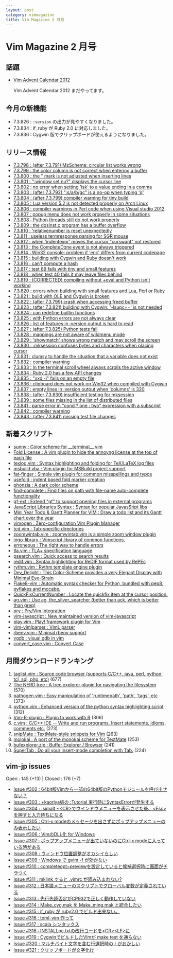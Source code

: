 ```yaml
---
layout: post
category: vimmagazine
title: Vim Magazine 2 月号
---
```


# Vim Magazine 2 月号

## 話題

- [Vim Advent Calendar 2012](http://atnd.org/events/33746)

  Vim Advent Calendar 2012 まだやってます。


## 今月の新機能

- 7.3.826 : `:version` の出力が見やすくなりました。
- 7.3.834 : if\_ruby が Ruby 2.0 に対応しました。
- 7.3.836 : Cygwin 版でクリップボードが使えるようになりました。

## リリース情報

- [7.3.798 : (after 7.3.791) MzScheme: circular list works wrong](http://code.google.com/p/vim/source/detail?r=cdaa688e3dddc442c1d39780b6ac0b5ac98c253e)
- [7.3.799 : the color column is not correct when entering a buffer](http://code.google.com/p/vim/source/detail?r=5e9730de25e9b4fc2abe14b8d6b0968a9e59983a)
- [7.3.800 : the " mark is not adjusted when inserting lines](http://code.google.com/p/vim/source/detail?r=c0cc0e0620dd935956a472e5b23369d1d78f5fb9)
- [7.3.801 : ":window set nu?" displays the cursor line](http://code.google.com/p/vim/source/detail?r=48b54c590dc83b705f2e19f9aea1e9a69fe09720)
- [7.3.802 : no error when setting 'isk' to a value ending in a comma](http://code.google.com/p/vim/source/detail?r=cd5145d2408bb52217417af654f5664af269e19e)
- [7.3.803 : (after 7.3.792) ":s/a/b/gc" is a no-op when typing 'q'](http://code.google.com/p/vim/source/detail?r=77fa4dee43fcd1c0bacad9dc85b3deb39e0ba487)
- [7.3.804 : (after 7.3.799) compiler warning for tiny build](http://code.google.com/p/vim/source/detail?r=2eb4b9ed2d42312eff32e845336aab748f7fe311)
- [7.3.805 : Lua version 5.2 is not detected properly on Arch Linux](http://code.google.com/p/vim/source/detail?r=dc30c01f995623e65ee6651a46b12ff062df8860)
- [7.3.806 : compiler warnings in Perl code when using Visual studio 2012](http://code.google.com/p/vim/source/detail?r=f7e3f87ac9928df0079741258a3c6034ecc48806)
- [7.3.807 : popup menu does not work properly in some situations](http://code.google.com/p/vim/source/detail?r=1efc30385c417bb413f5199253edca2795f9da0e)
- [7.3.808 : Python threads still do not work properly](http://code.google.com/p/vim/source/detail?r=3b2a771abb39f670269b0ee9c4041bf02c2d5b84)
- [7.3.809 : the dosinst.c program has a buffer overflow](http://code.google.com/p/vim/source/detail?r=918d7df425afb77261428968ae646efb95b15224)
- [7.3.810 : 'relativenumber is reset unexpectedly](http://code.google.com/p/vim/source/detail?r=8904ccd5ee85ff326a05530c02cc90e1260f768a)
- [7.3.811 : useless termresponse parsing for SGR mouse](http://code.google.com/p/vim/source/detail?r=ad21448af931b3923d9b76e4efdcf0e966c9d199)
- [7.3.812 : when 'indentexpr' moves the cursor "curswant" not restored](http://code.google.com/p/vim/source/detail?r=4584e59860b8db6fc5870f0b8f0425f540ea90a7)
- [7.3.813 : the CompleteDone event is not always triggered](http://code.google.com/p/vim/source/detail?r=4e6e012af15028dde0f55bd9bc676bbb14e481ff)
- [7.3.814 : Win32 console: problem if 'enc' differs from current codepage](http://code.google.com/p/vim/source/detail?r=d5b1d6177b374bbecfbd5c75fbce28e148eeecea)
- [7.3.815 : building with Cygwin and Ruby doesn't work](http://code.google.com/p/vim/source/detail?r=448a6e7cf32e14a4adcbc4066743e2f058f7e1c0)
- [7.3.816 : can't compute a hash](http://code.google.com/p/vim/source/detail?r=2b340e5c5baaf66015f3367208d9bf22ce1dfc8e)
- [7.3.817 : test 89 fails with tiny and small features](http://code.google.com/p/vim/source/detail?r=01fa9313d4b560997234b94b2408e6bf64808afc)
- [7.3.818 : when test 40 fails it may leave files behind](http://code.google.com/p/vim/source/detail?r=ad7b6062a7f4041b736d45c5f045671d60eb782f)
- [7.3.819 : (CORRECTED) compiling without +eval and Python isn't working](http://code.google.com/p/vim/source/detail?r=36fd800b8c6c527c75bfe285d0ed0c3bc1cf45f7)
- [7.3.820 : errors when building with small features and Lua, Perl or Ruby](http://code.google.com/p/vim/source/detail?r=688da4d486a019afa3565ffc553af6ee1a4e67d8)
- [7.3.821 : build with OLE and Cygwin is broken](http://code.google.com/p/vim/source/detail?r=4936ee89b4bcfaa33f74114bd07f20af382af14d)
- [7.3.822 : (after 7.3.799) crash when accessing freed buffer](http://code.google.com/p/vim/source/detail?r=2f7883063b19039840a4a73fa227f6f42b9e3281)
- [7.3.823 : (after 7.3.821) building with Cygwin: '-lsupc++' is not needed](http://code.google.com/p/vim/source/detail?r=db401e5e4c5d868b7848486c84521f047dc04b01)
- [7.3.824 : can redefine builtin functions](http://code.google.com/p/vim/source/detail?r=f5ef9b9c18cd9345eca783fb0c6d4ed50e215cb8)
- [7.3.825 : with Python errors are not always clear](http://code.google.com/p/vim/source/detail?r=6b1f3fc893cdb6d0a4fff5997cc8ff083940e727)
- [7.3.826 : list of features in :version output is hard to read](http://code.google.com/p/vim/source/detail?r=646cb6b6ff2372c26cb9dc9ef1a0f8d562204950)
- [7.3.827 : (after 7.3.825) Python tests fail](http://code.google.com/p/vim/source/detail?r=5e17a12a3b1438a7ce044db02d9916ef36e404a9)
- [7.3.828 : mappings are not aware of wildmenu mode](http://code.google.com/p/vim/source/detail?r=13170a796134824375a42e77af4ff012ceed2b5a)
- [7.3.829 : 'showmatch' shows wrong match and may scroll the screen](http://code.google.com/p/vim/source/detail?r=7728d626ae038dedbf3347508238ef3ab4216a9e)
- [7.3.830 : :mksession confuses bytes and characters when placing cursor](http://code.google.com/p/vim/source/detail?r=454d35a4339251adf125de78a8a98d99105533eb)
- [7.3.831 : clumsy to handle the situation that a variable does not exist](http://code.google.com/p/vim/source/detail?r=cb185366f5c84852a7221ed6d9b274a7239ad06d)
- [7.3.832 : compiler warning](http://code.google.com/p/vim/source/detail?r=670e576a58d19c2033877d26b4338873d8a7db12)
- [7.3.833 : In the terminal scroll wheel always scrolls the active window](http://code.google.com/p/vim/source/detail?r=b971097606032c6fceb961fd559121d5bd74a260)
- [7.3.834 : Ruby 2.0 has a few API changes](http://code.google.com/p/vim/source/detail?r=3ac9d7d8274e669d10178c4d95eac55080ee0ea5)
- [7.3.835 : "xxd -i" fails on an empty file](http://code.google.com/p/vim/source/detail?r=d356b5ce84ceac41b036136807ebe887208fb6f0)
- [7.3.836 : clipboard does not work on Win32 when compiled with Cygwin](http://code.google.com/p/vim/source/detail?r=ff193256398a81a520b44c67d661eee36c64ee95)
- [7.3.837 : empty lines in :version output when 'columns' is 320](http://code.google.com/p/vim/source/detail?r=14698f63de8db5b034939aa66b7076ab76bcd529)
- [7.3.838 : (after 7.3.830) insufficient testing for mksession](http://code.google.com/p/vim/source/detail?r=1c819b05529cbbc39982513271499e0217382124)
- [7.3.839 : some files missing in the list of distributed files](http://code.google.com/p/vim/source/detail?r=2030aca407edf6c865114f459bf2d5d79adea390)
- [7.3.841 : parse error in "cond ? one : two" expression with a subscript](http://code.google.com/p/vim/source/detail?r=b40e6a47ee53789e91b57c04d9ee7328fa9237d5)
- [7.3.842 : compiler warning](http://code.google.com/p/vim/source/detail?r=78321dcaa8e263cdf408f7880530b7aea7401a49)
- [7.3.843 : (after 7.3.841) missing test file changes](http://code.google.com/p/vim/source/detail?r=f4960ddda07ce46a098d9106ac1b22fd0f6d0f0a)

## 新着スクリプト

- [sunny : Color scheme for \_\_terminal\_\_ vim](http://www.vim.org/scripts/script.php?script_id=4419)
- [Fold License : A vim plugin to hide the annoyng license at the top of each file](http://www.vim.org/scripts/script.php?script_id=4420)
- [texlog.vim : Syntax highlighting and folding for TeX/LaTeX log files](http://www.vim.org/scripts/script.php?script_id=4421)
- [msbuild.vba : Vim plugin for MSBuild project support](http://www.vim.org/scripts/script.php?script_id=4422)
- [fat-finger : Simple vim plugin for common misspellings and typos](http://www.vim.org/scripts/script.php?script_id=4423)
- [usefold : indent based fold marker creation](http://www.vim.org/scripts/script.php?script_id=4424)
- [phonzia : A dark color scheme](http://www.vim.org/scripts/script.php?script_id=4425)
- [find-complete : Find files on path with file-name auto-complete functionality](http://www.vim.org/scripts/script.php?script_id=4426)
- [gf-ext : Extend "gf" to support opening files in external programs](http://www.vim.org/scripts/script.php?script_id=4427)
- [JavaScript Libraries Syntax : Syntax for popular JavasSript libs](http://www.vim.org/scripts/script.php?script_id=4428)
- [ Mini Year Todo & Gantt Planner for VIM  : Draw a todo list and its Gantt chart over the year ](http://www.vim.org/scripts/script.php?script_id=4429)
- [vimogen : Zero-configuration Vim Plugin Manager](http://www.vim.org/scripts/script.php?script_id=4430)
- [tcd.vim : Tab-specific directories](http://www.vim.org/scripts/script.php?script_id=4431)
- [zoomwintab.vim : zoomwintab.vim is a simple zoom window plugin](http://www.vim.org/scripts/script.php?script_id=4432)
- [ingo-library : Vimscript library of common functions.](http://www.vim.org/scripts/script.php?script_id=4433)
- [erroneous : The right way to handle errors](http://www.vim.org/scripts/script.php?script_id=4434)
- [tla.vim : TLA+ specification language](http://www.vim.org/scripts/script.php?script_id=4435)
- [psearch.vim : Quick access to search results](http://www.vim.org/scripts/script.php?script_id=4436)
- [redif.vim : Syntax highlighting for ReDIF format used by RePEc](http://www.vim.org/scripts/script.php?script_id=4437)
- [rythm.vim : Rythm template engine plugin](http://www.vim.org/scripts/script.php?script_id=4438)
- [Dev\_Delight : This Color-Scheme provides a very Elegant Display with Minimal Eye-Strain](http://www.vim.org/scripts/script.php?script_id=4439)
- [Flake8-vim : Automatic syntax checker for Python, bundled with pep8, pyflakes and mccabe.](http://www.vim.org/scripts/script.php?script_id=4440)
- [QuickFixCurrentNumber : Locate the quickfix item at the cursor position.](http://www.vim.org/scripts/script.php?script_id=4449)
- [ag.vim : Use ag, the\_silver\_searcher (better than ack, which is better than grep)](http://www.vim.org/scripts/script.php?script_id=4450)
- [pry : Pry/Vim Integration](http://www.vim.org/scripts/script.php?script_id=4451)
- [vim-javascript : New maintained version of vim-javascript](http://www.vim.org/scripts/script.php?script_id=4452)
- [play.vim : Play! framework plugin for Vim](http://www.vim.org/scripts/script.php?script_id=4453)
- [vim-vimlparser : VimL parser](http://www.vim.org/scripts/script.php?script_id=4454)
- [rbenv.vim : Minimal rbenv support](http://www.vim.org/scripts/script.php?script_id=4455)
- [vgdb : visual gdb in vim](http://www.vim.org/scripts/script.php?script_id=4456)
- [convert\_case.vim : Convert Case ](http://www.vim.org/scripts/script.php?script_id=4457)

## 月間ダウンロードランキング

1. [taglist.vim : Source code browser (supports C/C++, java, perl, python, tcl, sql, php, etc)](http://www.vim.org/scripts/script.php?script_id=273) (677)
2. [The NERD tree : A tree explorer plugin for navigating the filesystem](http://www.vim.org/scripts/script.php?script_id=1658) (570)
3. [pathogen.vim : Easy manipulation of 'runtimepath', 'path', 'tags', etc](http://www.vim.org/scripts/script.php?script_id=2332) (373)
4. [python.vim : Enhanced version of the python syntax highlighting script](http://www.vim.org/scripts/script.php?script_id=790) (312)
5. [Vim-R-plugin : Plugin to work with R](http://www.vim.org/scripts/script.php?script_id=2628) (306)
6. [c.vim : C/C++ IDE --  Write and run programs. Insert statements, idioms, comments etc.](http://www.vim.org/scripts/script.php?script_id=213) (273)
7. [snipMate : TextMate-style snippets for Vim](http://www.vim.org/scripts/script.php?script_id=2540) (263)
8. [molokai : A port of the monokai scheme for TextMate](http://www.vim.org/scripts/script.php?script_id=2340) (253)
9. [bufexplorer.zip : Buffer Explorer / Browser](http://www.vim.org/scripts/script.php?script_id=42) (241)
10. [SuperTab : Do all your insert-mode completion with Tab.](http://www.vim.org/scripts/script.php?script_id=1643) (224)

## vim-jp issues

Open : 145 (+13) | Closed : 176 (+7)

- [Issue #302 : 64bit版Vimから一部の64bit版のPythonモジュールを呼び出せない？](https://github.com/vim-jp/issues/issues/302)
- [Issue #303 : +kaoriya版の :Tutorial 実行時にSyntaxErrorが発生する](https://github.com/vim-jp/issues/issues/303)
- [Issue #304 : :simalt ~\<CR>でウインドウメニューを表示させた後、\<Esc>を押すと入力待ちになる](https://github.com/vim-jp/issues/issues/304)
- [Issue #305 : Ctrl-x modeのメッセージを出さずにポップアップメニューのみ表示したい](https://github.com/vim-jp/issues/issues/305)
- [Issue #306 : VimのDLL化 for Windows](https://github.com/vim-jp/issues/issues/306)
- [Issue #307 : ポップアップメニューが出ていないのにCtrl-x modeに入っている時がある](https://github.com/vim-jp/issues/issues/307)
- [Issue #308 : ウィンドウ位置調整がオカシイらしい](https://github.com/vim-jp/issues/issues/308)
- [Issue #309 : Windows で gvim -f が効かない](https://github.com/vim-jp/issues/issues/309)
- [Issue #310 : completeopt=previewを設定していると候補選択時に画面がチラつく](https://github.com/vim-jp/issues/issues/310)
- [Issue #311 : mklink すると .vimrc が読み込まれない?](https://github.com/vim-jp/issues/issues/311)
- [Issue #312 : 日本語メニューのスクリプトでグローバル変数が定義されている](https://github.com/vim-jp/issues/issues/312)
- [Issue #313 : 先行先読否定がCP932で正しく動作していない](https://github.com/vim-jp/issues/issues/313)
- [Issue #314 : Make\_cyg.mak を Make\_ming.mak と統合したい](https://github.com/vim-jp/issues/issues/314)
- [Issue #315 : if\_ruby が ruby2.0 でビルド出来ない。](https://github.com/vim-jp/issues/issues/315)
- [Issue #316 : toml-vim 作って](https://github.com/vim-jp/issues/issues/316)
- [Issue #317 : scala シンタックス](https://github.com/vim-jp/issues/issues/317)
- [Issue #318 : INSTALLpc.txtの改行コードを\<CR>\<LF>に](https://github.com/vim-jp/issues/issues/318)
- [Issue #319 : CygwinでビルドしたVimが make test を通らない](https://github.com/vim-jp/issues/issues/319)
- [Issue #320 : マルチバイト文字を含む行選択時の r がおかしい](https://github.com/vim-jp/issues/issues/320)
- [Issue #321 : クリップボードが文字化け](https://github.com/vim-jp/issues/issues/321)

